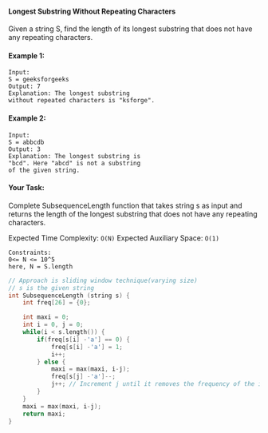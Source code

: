 #### Longest Substring Without Repeating Characters

Given a string S, find the length of its longest substring that does not have any repeating characters.

#### Example 1:

```
Input:
S = geeksforgeeks
Output: 7
Explanation: The longest substring
without repeated characters is "ksforge".
```

#### Example 2:

```
Input:
S = abbcdb
Output: 3
Explanation: The longest substring is
"bcd". Here "abcd" is not a substring
of the given string.
```

#### Your Task:

Complete SubsequenceLength function that takes string s as input and returns the length of the longest substring that does not have any repeating characters.

Expected Time Complexity: `O(N)`
Expected Auxiliary Space: `O(1)`

```
Constraints:
0<= N <= 10^5
here, N = S.length
```

```c++
// Approach is sliding window technique(varying size)
// s is the given string
int SubsequenceLength (string s) {
    int freq[26] = {0};

    int maxi = 0;
    int i = 0, j = 0;
    while(i < s.length()) {
        if(freq[s[i] -'a'] == 0) {
            freq[s[i] -'a'] = 1;
            i++;
        } else {
            maxi = max(maxi, i-j);
            freq[s[j] -'a']--;
            j++; // Increment j until it removes the frequency of the ith element.
        }
    }
    maxi = max(maxi, i-j);
    return maxi;
}
```
